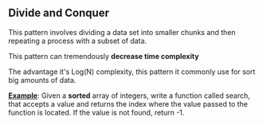 ## Divide and Conquer

This pattern involves dividing a data set into smaller chunks and then repeating a process with a subset of data.

This pattern can tremendously **decrease time complexity**

The advantage it's Log(N) complexity, this pattern it commonly use for sort big amounts of data.

[**Example**](example): Given a **sorted** array of integers, write a function called search, that accepts a value and returns the index where the value passed to the function is located. If the value is not found, return -1.